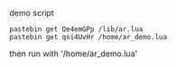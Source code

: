 demo script

    pastebin get Qe4emGPp /lib/ar.lua
    pastebin get qsi4UvHr /home/ar_demo.lua

then run with '/home/ar_demo.lua'